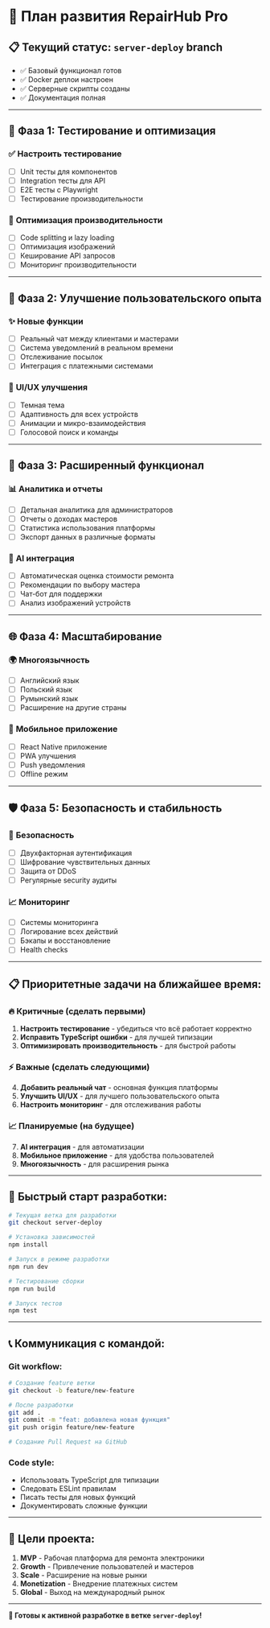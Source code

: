 # 🚀 План развития RepairHub Pro

## 📋 Текущий статус: `server-deploy` branch
- ✅ Базовый функционал готов
- ✅ Docker деплои настроен
- ✅ Серверные скрипты созданы
- ✅ Документация полная

---

## 🎯 Фаза 1: Тестирование и оптимизация

### ✅ **Настроить тестирование**
- [ ] Unit тесты для компонентов
- [ ] Integration тесты для API
- [ ] E2E тесты с Playwright
- [ ] Тестирование производительности

### 🔧 **Оптимизация производительности**
- [ ] Code splitting и lazy loading
- [ ] Оптимизация изображений
- [ ] Кеширование API запросов
- [ ] Мониторинг производительности

---

## 🎨 Фаза 2: Улучшение пользовательского опыта

### ✨ **Новые функции**
- [ ] Реальный чат между клиентами и мастерами
- [ ] Система уведомлений в реальном времени
- [ ] Отслеживание посылок
- [ ] Интеграция с платежными системами

### 🎯 **UI/UX улучшения**
- [ ] Темная тема
- [ ] Адаптивность для всех устройств
- [ ] Анимации и микро-взаимодействия
- [ ] Голосовой поиск и команды

---

## 🔧 Фаза 3: Расширенный функционал

### 📊 **Аналитика и отчеты**
- [ ] Детальная аналитика для администраторов
- [ ] Отчеты о доходах мастеров
- [ ] Статистика использования платформы
- [ ] Экспорт данных в различные форматы

### 🤖 **AI интеграция**
- [ ] Автоматическая оценка стоимости ремонта
- [ ] Рекомендации по выбору мастера
- [ ] Чат-бот для поддержки
- [ ] Анализ изображений устройств

---

## 🌐 Фаза 4: Масштабирование

### 🌍 **Многоязычность**
- [ ] Английский язык
- [ ] Польский язык
- [ ] Румынский язык
- [ ] Расширение на другие страны

### 📱 **Мобильное приложение**
- [ ] React Native приложение
- [ ] PWA улучшения
- [ ] Push уведомления
- [ ] Offline режим

---

## 🛡️ Фаза 5: Безопасность и стабильность

### 🔐 **Безопасность**
- [ ] Двухфакторная аутентификация
- [ ] Шифрование чувствительных данных
- [ ] Защита от DDoS
- [ ] Регулярные security аудиты

### 📈 **Мониторинг**
- [ ] Системы мониторинга
- [ ] Логирование всех действий
- [ ] Бэкапы и восстановление
- [ ] Health checks

---

## 📋 Приоритетные задачи на ближайшее время:

### 🔥 **Критичные (сделать первыми)**
1. **Настроить тестирование** - убедиться что всё работает корректно
2. **Исправить TypeScript ошибки** - для лучшей типизации
3. **Оптимизировать производительность** - для быстрой работы

### ⚡ **Важные (сделать следующими)**
4. **Добавить реальный чат** - основная функция платформы
5. **Улучшить UI/UX** - для лучшего пользовательского опыта
6. **Настроить мониторинг** - для отслеживания работы

### 📈 **Планируемые (на будущее)**
7. **AI интеграция** - для автоматизации
8. **Мобильное приложение** - для удобства пользователей
9. **Многоязычность** - для расширения рынка

---

## 🚀 Быстрый старт разработки:

```bash
# Текущая ветка для разработки
git checkout server-deploy

# Установка зависимостей
npm install

# Запуск в режиме разработки
npm run dev

# Тестирование сборки
npm run build

# Запуск тестов
npm test
```

---

## 📞 Коммуникация с командой:

### Git workflow:
```bash
# Создание feature ветки
git checkout -b feature/new-feature

# После разработки
git add .
git commit -m "feat: добавлена новая функция"
git push origin feature/new-feature

# Создание Pull Request на GitHub
```

### Code style:
- Использовать TypeScript для типизации
- Следовать ESLint правилам
- Писать тесты для новых функций
- Документировать сложные функции

---

## 🎯 Цели проекта:

1. **MVP** - Рабочая платформа для ремонта электроники
2. **Growth** - Привлечение пользователей и мастеров
3. **Scale** - Расширение на новые рынки
4. **Monetization** - Внедрение платежных систем
5. **Global** - Выход на международный рынок

---

**🚀 Готовы к активной разработке в ветке `server-deploy`!**
